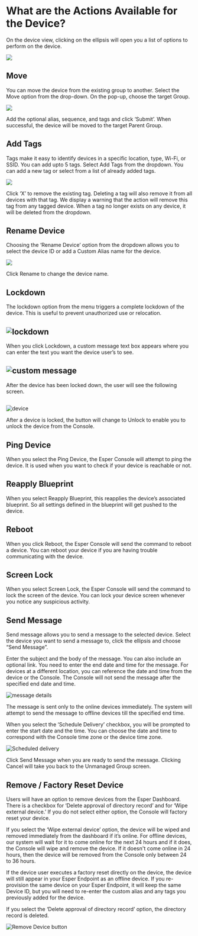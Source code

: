 # What are the Actions Available for the Device?

On the device view, clicking on the ellipsis will open you a list of options to perform on the device.

![](https://lh6.googleusercontent.com/XKux8uttzJJ0ZDpMY3KAKnU8EQneDxuVG5Uub5ntuU4az3QL5GYnDA_oRTN3PF3tO-3FD2bUzGwCOA5tgboMeEP6xbMoJFpFxjxUp1IbGArLk6bdrI6Ijy0qJHJ2aVT86yVDSLr7)

## Move

You can move the device from the existing group to another. Select the Move option from the drop-down. On the pop-up, choose the target Group.

![](https://lh6.googleusercontent.com/dGNcNbrqTRT_ez65PxLBS9easRKWBb_YTM2jIUwaExA3i-SxXBo62CZsJ6dSoKgoY3TcOPTKbyPJoVCET0yrl6hVcU8Pzlc1C7kxtV6Bfgr7CZj-HpjDV2jb6JVOBeNi_os3-P_F)

Add the optional alias, sequence, and tags and click ‘Submit’. When successful, the device will be moved to the target Parent Group.

## Add Tags

Tags make it easy to identify devices in a specific location, type, Wi-Fi, or SSID. You can add upto 5 tags. Select Add Tags from the dropdown. You can add a new tag or select from a list of already added tags.

![](https://lh6.googleusercontent.com/Qtm7EnWsOi-9l-LMA0VjvwR7wpDq63HMtsE8E_AO0XlVEfepVM1EGwKZpXnjib17nrD0DSVK3x2tZ4ktrUQuFjKeqBm_lD50BSmXkHKqLbx-r2HPwPzQ9NOVmYumlFN0_CP92o1B)

Click ‘X’ to remove the existing tag. Deleting a tag will also remove it from all devices with that tag. We display a warning that the action will remove this tag from any tagged device. When a tag no longer exists on any device, it will be deleted from the dropdown.

## Rename Device

Choosing the ‘Rename Device’ option from the dropdown allows you to select the device ID or add a Custom Alias name for the device.

![](https://lh5.googleusercontent.com/TL6SnXDaECkfafEvRGUcYeYXfnGg_zyps2Tpva9z5hOohEboesbYy0Nxt35N_IVblIrj1c6_7HjJRtfLSiGW3IzBs8anGw004ERHE0fpgLl7JDzUPlt20OGaP6OtuHjs7Xbav4qj)

  

Click Rename to change the device name.

## Lockdown

The lockdown option from the menu triggers a complete lockdown of the device. This is useful to prevent unauthorized use or relocation.

## ![lockdown](https://lh6.googleusercontent.com/QMP3UQHDQ4RWSa5Vnil9Aowk_ms8wDVQ5kOg3rk6mrS8aluQ9Y3XWba37DJZiza9wn1cwNe0buzHIl5ZNjQna2aavkRvaDe9lkvI9I8B0un25XJIm8atS1t7nBS0fF7pR6Val-g2)

When you click Lockdown, a custom message text box appears where you can enter the text you want the device user’s to see.

## ![custom message](https://lh6.googleusercontent.com/-LbTcKvYY1CJNtS6dWTqfrYGfZTL53CHv8OgiuSJgFyDoFzfqkJyNNizPRy5eOatAsjZg5CgTW_tpL9sj1MRc_N1xLsIxMLRd5f-epid-cBjSPYR8F7lUEbORk9FgyxQEV019P3e)

After the device has been locked down, the user will see the following screen.
##
![device](https://lh3.googleusercontent.com/5F9jAPzNQmGE1i4q0UXomoXelUM-QAZ2i_QiNByMpGQySXORlQ2TfI8-ldy7ZfUyevhty4fU_EsEjExgFFVmnffBy5L6L7gmylb7lwJSLayY4neugV4-E1UQHvQ6c16IFfh2yPaf)

After a device is locked, the button will change to Unlock to enable you to unlock the device from the Console.

## Ping Device

When you select the Ping Device, the Esper Console will attempt to ping the device. It is used when you want to check if your device is reachable or not.

## Reapply Blueprint

When you select Reapply Blueprint, this reapplies the device’s associated blueprint. So all settings defined in the blueprint will get pushed to the device.

  

## Reboot

When you click Reboot, the Esper Console will send the command to reboot a device. You can reboot your device if you are having trouble communicating with the device.

## Screen Lock

When you select Screen Lock, the Esper Console will send the command to lock the screen of the device. You can lock your device screen whenever you notice any suspicious activity.

  

## Send Message


Send message allows you to send a message to the selected device. Select the device you want to send a message to, click the ellipsis and choose “Send Message”.

Enter the subject and the body of the message. You can also include an optional link. You need to enter the end date and time for the message. For devices at a different location, you can reference the date and time from the device or the Console. The Console will not send the message after the specified end date and time.

![message details](https://lh4.googleusercontent.com/sJqs1k0f2eIfZI7FuxGbSV5C23Qfv4KIZUAOzoWeAwNMfjaUSleokJLyOHSWL91RU5Kfhu06WU9aaS2kEOImx54tlKhB8IOZ3ZwL0fjmU9u5xBw9Z5yyYm1rAZw1lFUWLuzJci8L)

The message is sent only to the online devices immediately. The system will attempt to send the message to offline devices till the specified end time.

When you select the ‘Schedule Delivery’ checkbox, you will be prompted to enter the start date and the time. You can choose the date and time to correspond with the Console time zone or the device time zone.

![Scheduled delivery](https://lh3.googleusercontent.com/ekAZfm4YDiKm0CcfryHkcJG-YY6MbxsDW4V5IxT2U3YnqZ5QUMwVBJzNYwEUFHnAIqL9pglLTTTw8d1NdWoE6bPGxV-6cCvBlK-6LtPHrpJNR2lhU6CojgC6z0zn4stfdO1OS6n2)

Click Send Message when you are ready to send the message. Clicking Cancel will take you back to the Unmanaged Group screen.

## Remove / Factory Reset Device

Users will have an option to remove devices from the Esper Dashboard. There is a checkbox for ‘Delete approval of directory record’ and for ‘Wipe external device.’ If you do not select either option, the Console will factory reset your device.

If you select the ‘Wipe external device’ option, the device will be wiped and removed immediately from the dashboard if it’s online. For offline devices, our system will wait for it to come online for the next 24 hours and if it does, the Console will wipe and remove the device. If it doesn't come online in 24 hours, then the device will be removed from the Console only between 24 to 36 hours.

If the device user executes a factory reset directly on the device, the device will still appear in your Esper Endpoint as an offline device. If you re-provision the same device on your Esper Endpoint, it will keep the same Device ID, but you will need to re-enter the custom alias and any tags you previously added for the device.

If you select the ‘Delete approval of directory record’ option, the directory record is deleted.

![Remove Device button](https://lh4.googleusercontent.com/IzAf_2XdfpU_uPWoPnZJLFpGJlmGHxbDdiqoyY4k89VrH6xDJA84Jlxo1K80UlM5qNr25mVhk-AWQqjkiR6CkPx85KlVukMJ3H0ofvGzx_z8yufTE_aSr-k3zyEY8Ip23z0Mo7U1)